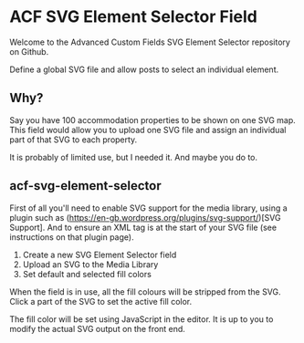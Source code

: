 # ACF SVG Element Selector Field

Welcome to the Advanced Custom Fields SVG Element Selector repository on Github.

Define a global SVG file and allow posts to select an individual element.

## Why?

Say you have 100 accommodation properties to be shown on one SVG map. This field would allow you to upload one SVG file and assign an individual part of that SVG to each property.

It is probably of limited use, but I needed it. And maybe you do to.

## acf-svg-element-selector

First of all you'll need to enable SVG support for the media library, using a plugin such as (https://en-gb.wordpress.org/plugins/svg-support/)[SVG Support]. And to ensure an XML tag is at the start of your SVG file (see instructions on that plugin page).

1. Create a new SVG Element Selector field
2. Upload an SVG to the Media Library
3. Set default and selected fill colors

When the field is in use, all the fill colours will be stripped from the SVG. Click a part of the SVG to set the active fill color.

The fill color will be set using JavaScript in the editor. It is up to you to modify the actual SVG output on the front end.
